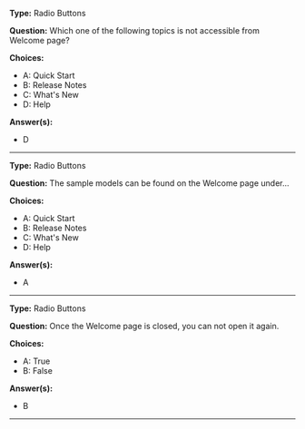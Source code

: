 __Type:__  Radio Buttons
 
__Question:__  Which one of the following topics is not accessible from Welcome page? 
 
__Choices:__
  - A: Quick Start  
  - B: Release Notes
  - C: What's New  
  - D: Help  
  
__Answer(s):__
  - D
  
----

__Type:__  Radio Buttons
 
__Question:__  The sample models can be found on the Welcome page under...  

__Choices:__
  - A: Quick Start  
  - B: Release Notes  
  - C: What's New  
  - D: Help  
  
__Answer(s):__
  - A
  
----

__Type:__  Radio Buttons
 
__Question:__  Once the Welcome page is closed, you can not open it again.  

__Choices:__
  - A: True  
  - B: False  
  
__Answer(s):__
  - B
  
----
